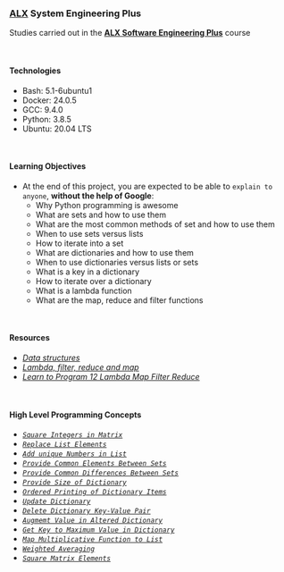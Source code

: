 ### [ALX](https://www.alxafrica.com/) System Engineering Plus

Studies carried out in the **[ALX Software Engineering Plus](https://www.alxafrica.com/software-engineering-plus/)** course

<br />

#### Technologies

* Bash:     5.1-6ubuntu1
* Docker:   24.0.5
* GCC:      9.4.0
* Python:   3.8.5
* Ubuntu:   20.04 LTS

<br />

#### Learning Objectives

* At the end of this project, you are expected to be able to `explain to anyone`, **without the help of Google**:
    * Why Python programming is awesome
    * What are sets and how to use them
    * What are the most common methods of set and how to use them
    * When to use sets versus lists
    * How to iterate into a set
    * What are dictionaries and how to use them
    * When to use dictionaries versus lists or sets
    * What is a key in a dictionary
    * How to iterate over a dictionary
    * What is a lambda function
    * What are the map, reduce and filter functions

<br />

#### Resources

* _[Data structures](https://docs.python.org/3/tutorial/datastructures.html)_
* _[Lambda, filter, reduce and map](https://python-course.eu/advanced-python/lambda-filter-reduce-map.php)_
* _[Learn to Program 12 Lambda Map Filter Reduce](https://www.youtube.com/watch?v=1GAC6KQUPeg)_

<br />

#### High Level Programming Concepts

* _[`Square Integers in Matrix`](0-square_matrix_simple.py)_
* _[`Replace List Elements`](1-search_replace.py)_
* _[`Add unique Numbers in List`](2-uniq_add.py)_
* _[`Provide Common Elements Between Sets`](3-common_elements.py)_
* _[`Provide Common Differences Between Sets`](4-only_diff_elements.py)_
* _[`Provide Size of Dictionary`](5-number_keys.py)_
* _[`Ordered Printing of Dictionary Items`](6-print_sorted_dictionary.py)_
* _[`Update Dictionary`](7-update_dictionary.py)_
* _[`Delete Dictionary Key-Value Pair`](8-simple_delete.py)_
* _[`Augmemt Value in Altered Dictionary`](9-multiply_by_2.py)_
* _[`Get Key to Maximum Value in Dictionary`](10-best_score.py)_
* _[`Map Multiplicative Function to List`](11-multiply_list_map.py)_
* _[`Weighted Averaging`](100-weight_average.py)_
* _[`Square Matrix Elements`](101-square_matrix_map.py)_

<br />
